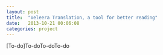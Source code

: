 ```yaml
---
layout: post
title:  "Veleera Translation, a tool for better reading"
date:   2013-10-21 00:06:08
categories: project
---
```


[To-do]To-doTo-doTo-do
